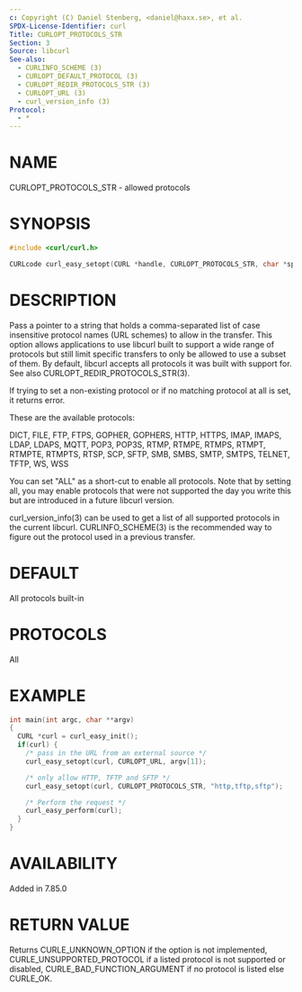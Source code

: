 ```yaml
---
c: Copyright (C) Daniel Stenberg, <daniel@haxx.se>, et al.
SPDX-License-Identifier: curl
Title: CURLOPT_PROTOCOLS_STR
Section: 3
Source: libcurl
See-also:
  - CURLINFO_SCHEME (3)
  - CURLOPT_DEFAULT_PROTOCOL (3)
  - CURLOPT_REDIR_PROTOCOLS_STR (3)
  - CURLOPT_URL (3)
  - curl_version_info (3)
Protocol:
  - *
---
```


# NAME

CURLOPT_PROTOCOLS_STR - allowed protocols

# SYNOPSIS

~~~c
#include <curl/curl.h>

CURLcode curl_easy_setopt(CURL *handle, CURLOPT_PROTOCOLS_STR, char *spec);
~~~

# DESCRIPTION

Pass a pointer to a string that holds a comma-separated list of case
insensitive protocol names (URL schemes) to allow in the transfer. This
option allows applications to use libcurl built to support a wide range of
protocols but still limit specific transfers to only be allowed to use a
subset of them. By default, libcurl accepts all protocols it was built with
support for. See also CURLOPT_REDIR_PROTOCOLS_STR(3).

If trying to set a non-existing protocol or if no matching protocol at all is
set, it returns error.

These are the available protocols:

DICT, FILE, FTP, FTPS, GOPHER, GOPHERS, HTTP, HTTPS, IMAP, IMAPS, LDAP, LDAPS,
MQTT, POP3, POP3S, RTMP, RTMPE, RTMPS, RTMPT, RTMPTE, RTMPTS, RTSP, SCP, SFTP,
SMB, SMBS, SMTP, SMTPS, TELNET, TFTP, WS, WSS

You can set "ALL" as a short-cut to enable all protocols. Note that by setting
all, you may enable protocols that were not supported the day you write this
but are introduced in a future libcurl version.

curl_version_info(3) can be used to get a list of all supported
protocols in the current libcurl. CURLINFO_SCHEME(3) is the recommended
way to figure out the protocol used in a previous transfer.

# DEFAULT

All protocols built-in

# PROTOCOLS

All

# EXAMPLE

~~~c
int main(int argc, char **argv)
{
  CURL *curl = curl_easy_init();
  if(curl) {
    /* pass in the URL from an external source */
    curl_easy_setopt(curl, CURLOPT_URL, argv[1]);

    /* only allow HTTP, TFTP and SFTP */
    curl_easy_setopt(curl, CURLOPT_PROTOCOLS_STR, "http,tftp,sftp");

    /* Perform the request */
    curl_easy_perform(curl);
  }
}
~~~

# AVAILABILITY

Added in 7.85.0

# RETURN VALUE

Returns CURLE_UNKNOWN_OPTION if the option is not implemented,
CURLE_UNSUPPORTED_PROTOCOL if a listed protocol is not supported or disabled,
CURLE_BAD_FUNCTION_ARGUMENT if no protocol is listed else CURLE_OK.
